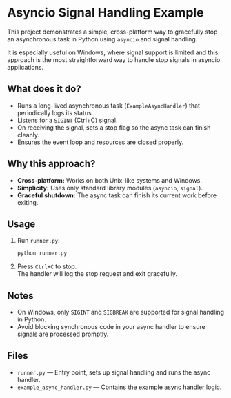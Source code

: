 # Asyncio Signal Handling Example

This project demonstrates a simple, cross-platform way to gracefully stop an asynchronous task in Python using `asyncio` and signal handling.  

It is especially useful on Windows, where signal support is limited and this approach is the most straightforward way to handle stop signals in asyncio applications.

## What does it do?

- Runs a long-lived asynchronous task (`ExampleAsyncHandler`) that periodically logs its status.
- Listens for a `SIGINT` (Ctrl+C) signal.
- On receiving the signal, sets a stop flag so the async task can finish cleanly.
- Ensures the event loop and resources are closed properly.

## Why this approach?

- **Cross-platform:** Works on both Unix-like systems and Windows.
- **Simplicity:** Uses only standard library modules (`asyncio`, `signal`).
- **Graceful shutdown:** The async task can finish its current work before exiting.

## Usage

1. Run `runner.py`:
   ```sh
   python runner.py
   ```
2. Press `Ctrl+C` to stop.  
   The handler will log the stop request and exit gracefully.

## Notes

- On Windows, only `SIGINT` and `SIGBREAK` are supported for signal handling in Python.
- Avoid blocking synchronous code in your async handler to ensure signals are processed promptly.

## Files

- `runner.py` — Entry point, sets up signal handling and runs the async handler.
- `example_async_handler.py` — Contains the example async handler logic.